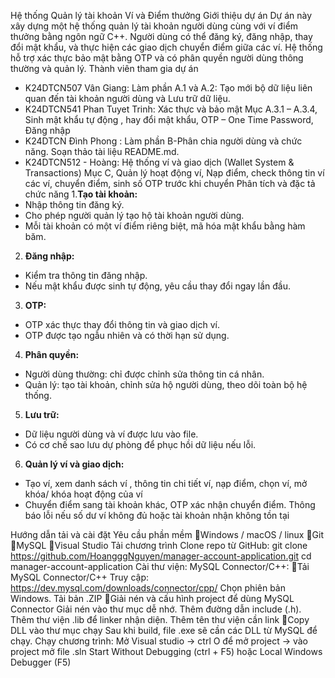 Hệ thống Quản lý tài khoản Ví và Điểm thưởng
Giới thiệu dự án
Dự án này xây dựng một hệ thống quản lý tài khoản người dùng cùng với ví điểm thưởng bằng ngôn ngữ C++. Người dùng có thể đăng ký, đăng nhập, thay đổi mật khẩu, và thực hiện các giao dịch chuyển điểm giữa các ví. Hệ thống hỗ trợ xác thực bảo mật bằng OTP và có phân quyền người dùng thông thường và quản lý.
Thành viên tham gia dự án
- K24DTCN507 Vân Giang: Làm phần A.1 và A.2: Tạo mới bộ dữ liệu liên quan đến tài khoản người dùng và Lưu trữ dữ liệu.
- K24DTCN541 Phan Tuyet Trinh: Xác thực và bảo mật Mục A.3.1 – A.3.4, Sinh mật khẩu tự động , hay đổi mật khẩu, OTP – One Time Password, Đăng nhập
- K24DTCN Đình Phong : Làm phần B-Phân chia người dùng và chức năng. Soạn thảo tài liệu README.md.
- K24DTCN512 - Hoàng: Hệ thống ví và giao dịch (Wallet System & Transactions) Mục C, Quản lý hoạt động ví, Nạp điểm, check thông tin ví các ví, chuyển điểm, sinh số OTP trước khi chuyển
Phân tích và đặc tả chức năng
1.**Tạo tài khoản:** 
- Nhập thông tin đăng ký. 
- Cho phép người quản lý tạo hộ tài khoản người dùng. 
- Mỗi tài khoản có một ví điểm riêng biệt, mã hóa mật khẩu bằng hàm băm.
2. **Đăng nhập:**
- Kiểm tra thông tin đăng nhập. 
- Nếu mật khẩu được sinh tự động, yêu cầu thay đổi ngay lần đầu.
3. **OTP:**
- OTP xác thực thay đổi thông tin và giao dịch ví.
 - OTP được tạo ngẫu nhiên và có thời hạn sử dụng.
4. **Phân quyền:**
- Người dùng thường: chỉ được chỉnh sửa thông tin cá nhân.
- Quản lý: tạo tài khoản, chỉnh sửa hộ người dùng, theo dõi toàn bộ hệ thống.
5. **Lưu trữ:**
- Dữ liệu người dùng và ví được lưu vào file.
- Có cơ chế sao lưu dự phòng để phục hồi dữ liệu nếu lỗi.
6. **Quản lý ví và giao dịch:**
- Tạo ví, xem danh sách ví , thông tin chi tiết ví, nạp điểm, chọn ví, mở khóa/ khóa hoạt động của ví 
- Chuyển điểm sang tài khoản khác, OTP xác nhận chuyển điểm. Thông báo lỗi nếu số dư ví không đủ hoặc tài khoản nhận không tồn tại

Hướng dẫn tải và cài đặt
Yêu cầu phần mềm
Windows / macOS / linux
Git
MySQL
Visual Studio
Tải chương trình
Clone repo từ GitHub:
git clone https://github.com/HoangggNguyen/manager-account-application.git
cd manager-account-application
Cài thư viện:
MySQL Connector/C++:
Tải MySQL Connector/C++
Truy cập:
https://dev.mysql.com/downloads/connector/cpp/
Chọn phiên bản Windows. Tải bản .ZIP
Giải nén và cấu hình project để dùng MySQL Connector
Giải nén vào thư mục dễ nhớ. Thêm đường dẫn include (.h). Thêm thư viện .lib để linker nhận diện. Thêm tên thư viện cần link
Copy DLL vào thư mục chạy
Sau khi build, file .exe sẽ cần các DLL từ MySQL để chạy.
Chạy chương trình:
Mở Visual studio -> ctrl O để mở project -> vào project mở file .sln
Start Without Debugging (ctrl + F5) hoặc Local Windows Debugger (F5)

